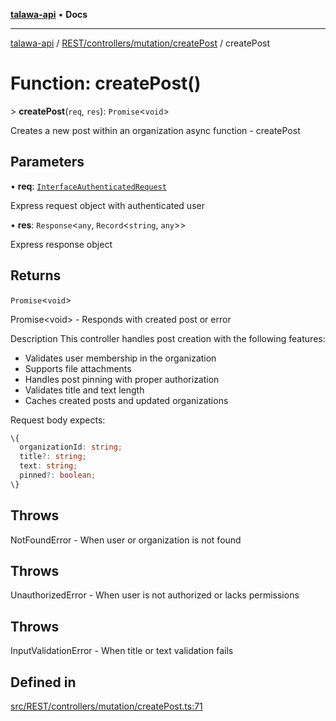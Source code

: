[**talawa-api**](../../../../../README.md) • **Docs**

***

[talawa-api](../../../../../modules.md) / [REST/controllers/mutation/createPost](../README.md) / createPost

# Function: createPost()

\> **createPost**(`req`, `res`): `Promise`\<`void`\>

Creates a new post within an organization
async
function - createPost

## Parameters

• **req**: [`InterfaceAuthenticatedRequest`](../../../../../middleware/isAuth/interfaces/InterfaceAuthenticatedRequest.md)

Express request object with authenticated user

• **res**: `Response`\<`any`, `Record`\<`string`, `any`\>\>

Express response object

## Returns

`Promise`\<`void`\>

Promise\<void\> - Responds with created post or error

Description
This controller handles post creation with the following features:
- Validates user membership in the organization
- Supports file attachments
- Handles post pinning with proper authorization
- Validates title and text length
- Caches created posts and updated organizations

Request body expects:
```typescript
\{
  organizationId: string;
  title?: string;
  text: string;
  pinned?: boolean;
\}
```

## Throws

NotFoundError - When user or organization is not found

## Throws

UnauthorizedError - When user is not authorized or lacks permissions

## Throws

InputValidationError - When title or text validation fails

## Defined in

[src/REST/controllers/mutation/createPost.ts:71](https://github.com/PalisadoesFoundation/talawa-api/blob/bba5d82264abb62b9e358a3d3fe1af18a8a8f6e4/src/REST/controllers/mutation/createPost.ts#L71)

